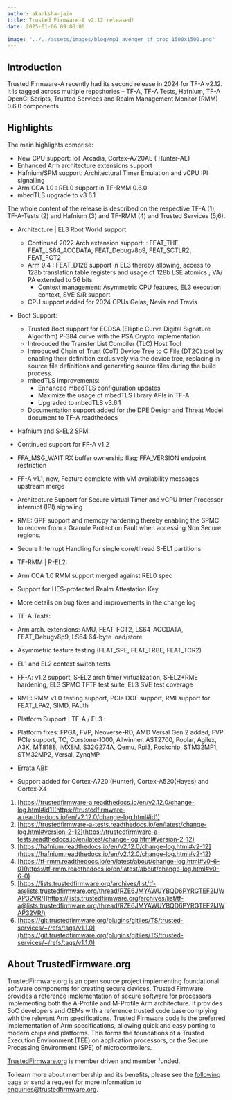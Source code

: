```yaml
---
author: akanksha-jain
title: Trusted Firmware-A v2.12 released!
date: 2025-01-06 09:00:00

image: "../../assets/images/blog/mp1_avenger_tf_crop_1500x1500.png"
---
```


## Introduction

Trusted Firmware-A recently had its second release in 2024 for TF-A v2.12. 
It is tagged across multiple repositories – TF-A, TF-A Tests, Hafnium, TF-A OpenCI Scripts, Trusted Services and Realm Management Monitor (RMM) 0.6.0 components.

## Highlights

The main highlights comprise:

- New CPU support: IoT Arcadia, Cortex-A720AE ( Hunter-AE)
- Enhanced Arm architecture extensions support
- Hafnium/SPM support: Architectural Timer Emulation and vCPU IPI signalling
- Arm CCA 1.0 : REL0 support in TF-RMM 0.6.0
- mbedTLS upgrade to v3.6.1

The whole content of the release is described on the respective TF-A (1), TF-A-Tests (2) and Hafnium (3) and TF-RMM (4) and Trusted Services (5,6).

- Architecture | EL3 Root World support:
  - Continued 2022 Arch extension support: : FEAT_THE, FEAT_LS64_ACCDATA, FEAT_Debugv8p9, FEAT_SCTLR2, FEAT_FGT2
  - Arm 9.4 : FEAT_D128 support in EL3 thereby allowing, access to 128b translation table registers and usage of 128b LSE atomics ; VA/ PA extended to 56 bits 
 	- Context management: Asymmetric CPU features, EL3 execution context, SVE S/R support
  -	CPU support added for 2024 CPUs Gelas, Nevis and Travis 
- Boot Support:
  - Trusted Boot support for ECDSA (Elliptic Curve Digital Signature Algorithm) P-384 curve with the PSA Crypto implementation
  - Introduced the Transfer List Compiler (TLC) Host Tool
  - Introduced Chain of Trust (CoT) Device Tree to C File (DT2C) tool by enabling their definition exclusively via the device tree, replacing in-source file definitions and generating source files during the build process.
  - mbedTLS Improvements:
    - Enhanced mbedTLS configuration updates
    -	Maximize the usage of mbedTLS library APIs in TF-A 
    -	Upgraded to mbedTLS v3.6.1
  -	Documentation support added for the DPE Design and Threat Model document to TF-A readthedocs
-	Hafnium and S-EL2 SPM:
  - Continued support for FF-A v1.2
  - FFA_MSG_WAIT RX buffer ownership flag; FFA_VERSION endpoint restriction
  - FF-A v1.1, now, Feature complete with VM availability messages upstream merge
  - Architecture Support for Secure Virtual Timer and vCPU Inter Processor interrupt (IPI) signaling
  - RME: GPF support and memcpy hardening thereby enabling the SPMC to recover from a Granule Protection Fault when accessing Non Secure regions.
  -	Secure Interrupt Handling for single core/thread S-EL1 partitions

-	TF-RMM | R-EL2:
  -	Arm CCA 1.0 RMM support merged against REL0 spec
  -	Support for HES-protected Realm Attestation Key 
  -	More details on bug fixes and improvements in the change log
-	TF-A Tests:
  -	Arm arch. extensions: AMU, FEAT_FGT2, LS64_ACCDATA, FEAT_Debugv8p9, LS64 64-byte load/store
  -	Asymmetric feature testing (FEAT_SPE, FEAT_TRBE, FEAT_TCR2)
  -	EL1 and EL2 context switch tests
  -	FF-A: v1.2 support, S-EL2 arch timer virtualization, S-EL2+RME hardening, EL3 SPMC TFTF test suite, EL3 SVE test coverage
  -	RME: RMM v1.0 testing support, PCIe DOE support, RMI support for FEAT_LPA2, SIMD, PAuth
-	Platform Support | TF-A / EL3 :
  -	Platform fixes: FPGA, FVP, Neoverse-RD, AMD Versal Gen 2 added, FVP PCIe support, TC, Corstone-1000, Allwinner, AST2700, Poplar, Agilex, A3K, MT8188, iMX8M, S32G274A, Qemu, Rpi3, Rockchip, STM32MP1, STM32MP2, Versal, ZynqMP
-	Errata ABI:
  -	Support added for Cortex-A720 (Hunter), Cortex-A520(Hayes) and Cortex-X4 

1.	[https://trustedfirmware-a.readthedocs.io/en/v2.12.0/change-log.html#id1](https://trustedfirmware-a.readthedocs.io/en/v2.12.0/change-log.html#id1)
2.	[https://trustedfirmware-a-tests.readthedocs.io/en/latest/change-log.html#version-2-12](https://trustedfirmware-a-tests.readthedocs.io/en/latest/change-log.html#version-2-12)
3.	[https://hafnium.readthedocs.io/en/v2.12.0/change-log.html#v2-12](https://hafnium.readthedocs.io/en/v2.12.0/change-log.html#v2-12)
4.	[https://tf-rmm.readthedocs.io/en/latest/about/change-log.html#v0-6-0](https://tf-rmm.readthedocs.io/en/latest/about/change-log.html#v0-6-0)
5.	[https://lists.trustedfirmware.org/archives/list/tf-a@lists.trustedfirmware.org/thread/RZE6JMYAWUYBQD6PYRGTEF2IJWAP32VR/](https://lists.trustedfirmware.org/archives/list/tf-a@lists.trustedfirmware.org/thread/RZE6JMYAWUYBQD6PYRGTEF2IJWAP32VR/)
6.	[https://git.trustedfirmware.org/plugins/gitiles/TS/trusted-services/+/refs/tags/v1.1.0](https://git.trustedfirmware.org/plugins/gitiles/TS/trusted-services/+/refs/tags/v1.1.0)


## About TrustedFirmware.org

TrustedFirmware.org is an open source project implementing foundational software components for creating secure devices. Trusted Firmware provides a reference implementation of secure software for processors implementing both the A-Profile and M-Profile Arm architecture. It provides SoC developers and OEMs with a reference trusted code base complying with the relevant Arm specifications. Trusted Firmware code is the preferred implementation of Arm specifications, allowing quick and easy porting to modern chips and platforms. This forms the foundations of a Trusted Execution Environment (TEE) on application processors, or the Secure Processing Environment (SPE) of microcontrollers.

[TrustedFirmware.org](https://www.trustedfirmware.org) is member driven and member funded.

To learn more about membership and its benefits, please see the [following page](/about) or send a request for more information to enquiries@trustedfirmware.org.
